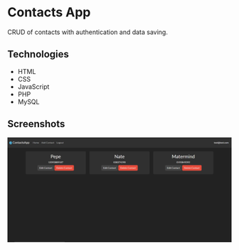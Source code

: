 # Contacts App

CRUD of contacts with authentication and data saving.

## Technologies

- HTML
- CSS
- JavaScript
- PHP
- MySQL

## Screenshots

![](./static/img/home.png)
